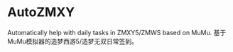 # AutoZMXY
Automatically help with daily tasks in ZMXY5/ZMWS based on MuMu. 基于MuMu模拟器的造梦西游5/造梦无双日常签到。
